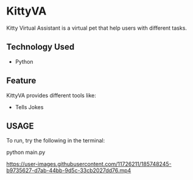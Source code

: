 # KittyVA

Kitty Virtual Assistant is a virtual pet that help users with different tasks. 

## Technology Used
<ul>
    <li>Python</li>
</ul>

## Feature
KittyVA provides different tools like: 
<ul>
    <li>Tells Jokes</li> 
</ul>

## USAGE
To run, try the following in the terminal:

python main.py


https://user-images.githubusercontent.com/11726211/185748245-b9735627-d7ab-44bb-9d5c-33cb2027dd76.mp4


